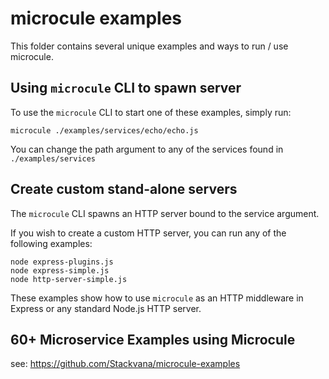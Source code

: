 # microcule examples

This folder contains several unique examples and ways to run / use microcule.

## Using `microcule` CLI to spawn server

To use the `microcule` CLI to start one of these examples, simply run:

```
microcule ./examples/services/echo/echo.js
```

You can change the path argument to any of the services found in `./examples/services`

## Create custom stand-alone servers

The `microcule` CLI spawns an HTTP server bound to the service argument.

If you wish to create a custom HTTP server, you can run any of the following examples:

```
node express-plugins.js
node express-simple.js
node http-server-simple.js
```

These examples show how to use `microcule` as an HTTP middleware in Express or any standard Node.js HTTP server.

## 60+ Microservice Examples using Microcule

see: https://github.com/Stackvana/microcule-examples
